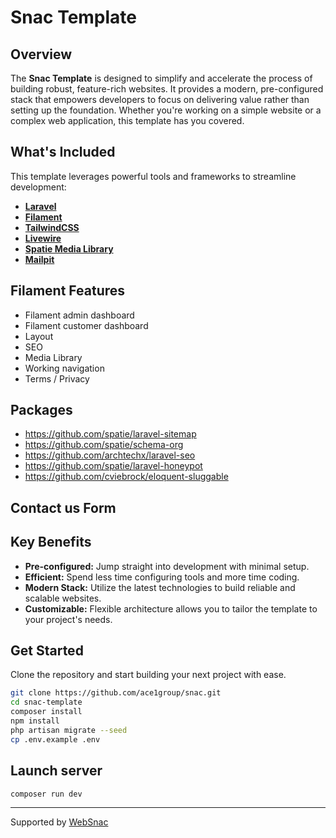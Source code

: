 ﻿# Snac Template

## Overview

The **Snac Template** is designed to simplify and accelerate the process of building robust, feature-rich websites. It provides a modern, pre-configured stack that empowers developers to focus on delivering value rather than setting up the foundation. Whether you're working on a simple website or a complex web application, this template has you covered.

## What's Included

This template leverages powerful tools and frameworks to streamline development:

- **[Laravel](https://laravel.com/)**
- **[Filament](https://filamentphp.com/)**
- **[TailwindCSS](https://tailwindcss.com/)**
- **[Livewire](https://laravel-livewire.com/)**
- **[Spatie Media Library](https://spatie.be/docs/laravel-medialibrary)**
- **[Mailpit](https://mailpit.axllent.org/)**

## Filament Features
- Filament admin dashboard
- Filament customer dashboard
- Layout
- SEO
- Media Library
- Working navigation
- Terms / Privacy

## Packages
* https://github.com/spatie/laravel-sitemap
* https://github.com/spatie/schema-org
* https://github.com/archtechx/laravel-seo
* https://github.com/spatie/laravel-honeypot
* https://github.com/cviebrock/eloquent-sluggable


## Contact us Form

## Key Benefits

- **Pre-configured:** Jump straight into development with minimal setup.
- **Efficient:** Spend less time configuring tools and more time coding.
- **Modern Stack:** Utilize the latest technologies to build reliable and scalable websites.
- **Customizable:** Flexible architecture allows you to tailor the template to your project's needs.

## Get Started

Clone the repository and start building your next project with ease.

```bash
git clone https://github.com/ace1group/snac.git
cd snac-template
composer install
npm install
php artisan migrate --seed
cp .env.example .env
```

## Launch server

```bash
composer run dev
```

----
Supported by [WebSnac](https://websnac.com)
